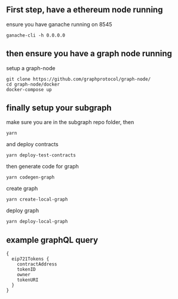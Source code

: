 ## First step, have a ethereum node running
ensure you have ganache running on 8545
```
ganache-cli -h 0.0.0.0
```

## then ensure you have a graph node running
setup a graph-node
```
git clone https://github.com/graphprotocol/graph-node/
cd graph-node/docker
docker-compose up
```

## finally setup your subgraph 

make sure you are in the subgraph repo folder, then
```
yarn
```

and deploy contracts
```
yarn deploy-test-contracts
```

then generate code for graph
```
yarn codegen-graph
```

create graph
```
yarn create-local-graph
```

deploy graph
```
yarn deploy-local-graph
```

## example graphQL query
```
{
  eip721Tokens {
    contractAddress
    tokenID
    owner
    tokenURI
  }
}
```